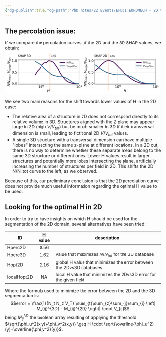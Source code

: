 ```yaml
---
{"dg-publish":true,"dg-path":"PhD notes/22 Events/EFDC1 EUROMECH - 2D vs 3D SHAP/SHAP structures analysis.md","permalink":"/ph-d-notes/22-events/efdc-1-euromech-2-d-vs-3-d-shap/shap-structures-analysis/"}
---
```


## The percolation issue:
If we compare the percolation curves of the 2D and the 3D SHAP values, we obtain:
![SHAP structures analysis-attachment-1.png|700](/img/user/9%20Operational/91%20Assets/SHAP%20structures%20analysis-attachment-1.png)

We see two main reasons for the shift towards lower values of H in the 2D case:
- The relative area of a structure in 2D does not correspond directly to its relative volume in 3D. Structures aligned with the Z plane may appear large in 2D (high $V/V_{tot}$) but be much smaller in 3D if their transversal dimension is small, leading to fictitional 2D $V/V_{tot}$ values.
- A single 3D structure with a transversal dimension can have multiple "lobes" intersecting the same z-plane at different locations. In a 2D cut, there is no way to determine whether these separate areas belong to the same 3D structure or different ones. Lower H values result in larger structures and potentially more lobes intersecting the plane, artificially increasing the number of structures per field in 2D. This shifts the 2D N/N_tot curve to the left, as we observed.

Because of this, our preliminary conclusion is that the 2D percolation curve does not provide much useful information regarding the optimal H value to be used.
## Looking for the optimal H in 2D
In order to try to have insights on which H should be used for the segmentation of the 2D domain, several alternatives have been tried:

| ID          | H value | description                                                          |
| ----------- | :-----: | -------------------------------------------------------------------- |
| Hperc2D     |  0.56   |                                                                      |
| Hperc3D     |  1.62   | value that maximizes $N/N_{tot}$ for the 3D database                 |
| Hopt2D      |  2.16   | global H value that minimizes the error between the 2Dvs3D databases |
| localHopt2D |   NA    | local H value that minimizes the 2Dvs3D error for the given field    |
Where the formula used to minimize the error between the 2D and the 3D segmentation is:
$$error = \frac{1}{N_t N_z V_T} \sum_{t}\sum_{z}\sum_{j}\sum_{i} \left| M_{ij}^{3D} - M_{ij}^{2D} \right| \cdot V_{ij}$$
being $M_{ij}^{3D}$ the boolean array resulting of applying the threshold $\sqrt{\phi_u^2(x,y)+\phi_v^2(x,y)} \geq H \cdot \sqrt{\overline{\phi_u^2}(y)+\overline{\phi_v^2}(y)}$.
